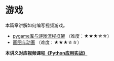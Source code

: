# 游戏

本篇章讲解如何编写视频游戏。

- [pygame库与游戏流程框架](1.pygame库与游戏流程框架.md) （难度：★★★☆☆）
- [画图与动画](2.画图与动画.md) （难度：★★★☆☆）

**本讲义对应视频课程[《Python应用实战》](https://study.163.com/course/courseMain.htm?courseId=1209533804&share=2&shareId=400000000624093)**